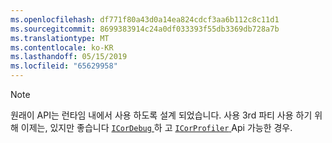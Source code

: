 ```yaml
---
ms.openlocfilehash: df771f80a43d0a14ea824cdcf3aa6b112c8c11d1
ms.sourcegitcommit: 8699383914c24a0df033393f55db3369db728a7b
ms.translationtype: MT
ms.contentlocale: ko-KR
ms.lasthandoff: 05/15/2019
ms.locfileid: "65629958"
---
```

> [!NOTE]
> 원래이 API는 런타임 내에서 사용 하도록 설계 되었습니다. 사용 3rd 파티 사용 하기 위해 이제는, 있지만 좋습니다 [ `ICorDebug` ](../docs/framework/unmanaged-api/debugging/debugging-interfaces.md) 하 고 [ `ICorProfiler` ](../docs/framework/unmanaged-api/profiling/profiling-interfaces.md) Api 가능한 경우.
